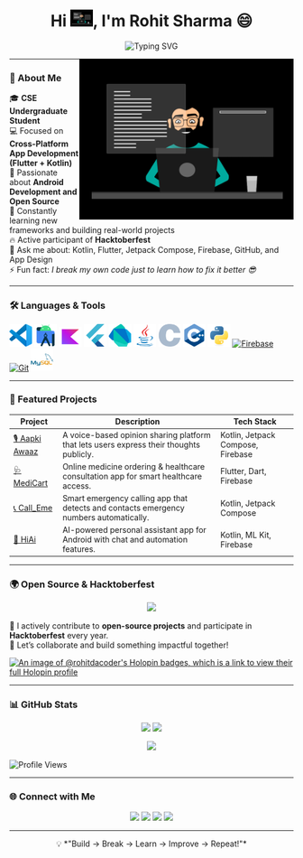 <h1 align="center"> 
  Hi
  <img src="https://raw.githubusercontent.com/DeveshYadav13/DeveshYadav13/master/Resources/Developer.gif" 
       alt="Waving hand animated gif" width="40"/>, 
  I'm <b>Rohit Sharma 😄</b>
</h1> 

<p align="center">
  <img src="https://readme-typing-svg.demolab.com?font=Merienda&size=30&duration=3500&pause=700&color=00F5FF&center=true&vCenter=true&width=1000&lines=Cross+Platform+Developer+(Flutter+%26+Native+Android);Open+Source+Contributor;Hacktoberfest+Participant;Learning+by+Building+Real+Projects+🚀" alt="Typing SVG" />
</p>

<img width=380 align="right" alt="Developer GIF" src="https://raw.githubusercontent.com/DeveshYadav13/DeveshYadav13/master/Resources/Developer.gif" /> 

---

### 🧠 About Me  

🎓 **CSE Undergraduate Student**  
💻 Focused on **Cross-Platform App Development (Flutter + Kotlin)**  
🧩 Passionate about **Android Development and Open Source**  
🌱 Constantly learning new frameworks and building real-world projects  
🔥 Active participant of **Hacktoberfest**  
💬 Ask me about: Kotlin, Flutter, Jetpack Compose, Firebase, GitHub, and App Design  
⚡ Fun fact: *I break my own code just to learn how to fix it better 😎*

---

### 🛠️ Languages & Tools  

<p align="left">
 <a href="https://code.visualstudio.com/" target="_blank"><img src="https://raw.githubusercontent.com/github/explore/main/topics/visual-studio-code/visual-studio-code.png" alt="VS Code" width="40" height="40"/></a> 
 <a href="https://developer.android.com/studio" target="_blank"><img src="https://raw.githubusercontent.com/devicons/devicon/master/icons/androidstudio/androidstudio-original.svg" alt="Android Studio" width="40" height="40"/></a> 
 <a href="https://kotlinlang.org/" target="_blank"><img src="https://raw.githubusercontent.com/devicons/devicon/master/icons/kotlin/kotlin-original.svg" alt="Kotlin" width="40" height="35"/></a> 
 <a href="https://flutter.dev/" target="_blank"><img src="https://raw.githubusercontent.com/devicons/devicon/master/icons/flutter/flutter-original.svg" alt="Flutter" width="40" height="40"/></a> 
 <a href="https://dart.dev/" target="_blank"><img src="https://raw.githubusercontent.com/devicons/devicon/master/icons/dart/dart-original.svg" alt="Dart" width="40" height="40"/></a> 
 <a href="https://www.java.com" target="_blank"><img src="https://raw.githubusercontent.com/devicons/devicon/master/icons/java/java-original.svg" alt="Java" width="40" height="40"/></a> 
 <a href="https://www.cprogramming.com/" target="_blank"><img src="https://raw.githubusercontent.com/devicons/devicon/master/icons/c/c-original.svg" alt="C" width="40" height="40"/></a> 
 <a href="https://isocpp.org/" target="_blank"><img src="https://raw.githubusercontent.com/devicons/devicon/master/icons/cplusplus/cplusplus-original.svg" alt="C++" width="40" height="40"/></a> 
 <a href="https://www.python.org/" target="_blank"><img src="https://raw.githubusercontent.com/devicons/devicon/master/icons/python/python-original.svg" alt="Python" width="40" height="40"/></a> 
 <a href="https://firebase.google.com/" target="_blank"><img src="https://www.vectorlogo.zone/logos/firebase/firebase-icon.svg" alt="Firebase" width="40" height="40"/></a> 
 <a href="https://git-scm.com/" target="_blank"><img src="https://www.vectorlogo.zone/logos/git-scm/git-scm-icon.svg" alt="Git" width="40" height="40"/></a> 
 <a href="https://www.mysql.com/" target="_blank"><img src="https://raw.githubusercontent.com/devicons/devicon/master/icons/mysql/mysql-original-wordmark.svg" alt="MySQL" width="40" height="40"/></a> 
</p> 

---

### 🚀 Featured Projects  

| Project | Description | Tech Stack |
|----------|--------------|-------------|
| [🎙️ Aapki Awaaz](https://github.com/Rohitdacoder/Aapki_Awaaz) | A voice-based opinion sharing platform that lets users express their thoughts publicly. | Kotlin, Jetpack Compose, Firebase |
| [🩺 MediCart](https://github.com/Rohitdacoder/MediCart) | Online medicine ordering & healthcare consultation app for smart healthcare access. | Flutter, Dart, Firebase |
| [📞 Call_Eme](https://github.com/Rohitdacoder/Call_Eme) | Smart emergency calling app that detects and contacts emergency numbers automatically. | Kotlin, Jetpack Compose |
| [🤖 HiAi](https://github.com/Rohitdacoder/HiAi) | AI-powered personal assistant app for Android with chat and automation features. | Kotlin, ML Kit, Firebase |

---

### 🌍 Open Source & Hacktoberfest  

<p align="center">
  <img src="https://github.com/abhisheknaiidu/abhisheknaiidu/raw/master/code.gif" width="500">
</p>

🎯 I actively contribute to **open-source projects** and participate in **Hacktoberfest** every year.  
🤝 Let’s collaborate and build something impactful together!  

[![An image of @rohitdacoder's Holopin badges, which is a link to view their full Holopin profile](https://holopin.me/rohitdacoder)](https://holopin.io/@rohitdacoder)

---

### 📊 GitHub Stats  

<p align="center">
  <img src="https://github-readme-stats.vercel.app/api?username=rohitdacoder&show_icons=true&theme=tokyonight" height="165" />
  <img src="https://github-readme-streak-stats.herokuapp.com/?user=rohitdacoder&theme=tokyonight" height="165" />
</p>

<p align="center">
  <img src="https://github-readme-stats.vercel.app/api/top-langs/?username=rohitdacoder&layout=compact&theme=tokyonight" height="150" />
</p>

![Profile Views](https://komarev.com/ghpvc/?username=rohitdacoder&color=blueviolet&style=flat-square&label=Profile+Views)

---

### 🌐 Connect with Me  

<p align="center">
  <a href="https://github.com/Rohitdacoder"><img src="https://img.shields.io/badge/GitHub-000000?style=for-the-badge&logo=github&logoColor=white"></a>
  <a href="https://www.linkedin.com/in/rohit-sharma-2004rohit/"><img src="https://img.shields.io/badge/LinkedIn-0077D9?style=for-the-badge&logo=Linkedin&logoColor=white"></a>
  <a href="mailto:rohitsharma3860@gmail.com"><img src="https://img.shields.io/badge/Gmail-D14836?style=for-the-badge&logo=Gmail&logoColor=white"></a>
  <a href="https://www.instagram.com/_rohitsharma.4/"><img src="https://img.shields.io/badge/Instagram-FF6699?style=for-the-badge&logo=Instagram&logoColor=white"></a>
</p>

---

<p align="center">  
💡 *"Build → Break → Learn → Improve → Repeat!"*  
</p>
